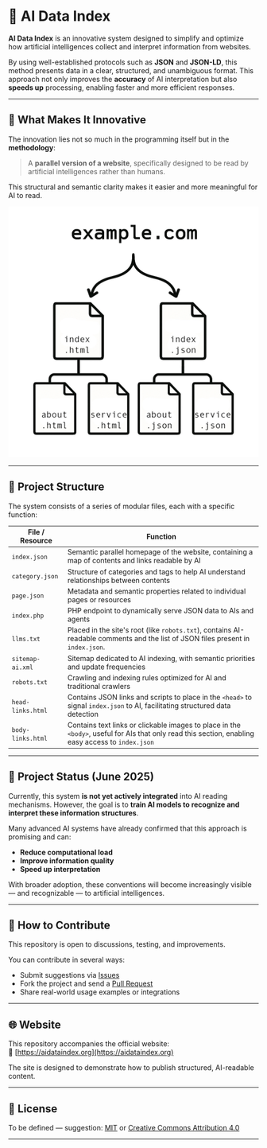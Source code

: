 # 🧠 AI Data Index

**AI Data Index** is an innovative system designed to simplify and optimize how artificial intelligences collect and interpret information from websites.

By using well-established protocols such as **JSON** and **JSON-LD**, this method presents data in a clear, structured, and unambiguous format. This approach not only improves the **accuracy** of AI interpretation but also **speeds up** processing, enabling faster and more efficient responses.

---

## 🚀 What Makes It Innovative

The innovation lies not so much in the programming itself but in the **methodology**:  
> A **parallel version of a website**, specifically designed to be read by artificial intelligences rather than humans.

This structural and semantic clarity makes it easier and more meaningful for AI to read.

![AI Data Index Concept](https://github.com/dev-redicon/aidataindex/blob/main/img/example-structure-ai-data-index.jpg?raw=true)


---

## 📂 Project Structure

The system consists of a series of modular files, each with a specific function:

| File / Resource         | Function |
|--------------------------|----------|
| `index.json`             | Semantic parallel homepage of the website, containing a map of contents and links readable by AI |
| `category.json`          | Structure of categories and tags to help AI understand relationships between contents |
| `page.json`              | Metadata and semantic properties related to individual pages or resources |
| `index.php`       | PHP endpoint to dynamically serve JSON data to AIs and agents |
| `llms.txt`               | Placed in the site's root (like `robots.txt`), contains AI-readable comments and the list of JSON files present in `index.json`. |
| `sitemap-ai.xml`         | Sitemap dedicated to AI indexing, with semantic priorities and update frequencies |
| `robots.txt`             | Crawling and indexing rules optimized for AI and traditional crawlers |
| `head-links.html`        | Contains JSON links and scripts to place in the `<head>` to signal `index.json` to AI, facilitating structured data detection |
| `body-links.html`        | Contains text links or clickable images to place in the `<body>`, useful for AIs that only read this section, enabling easy access to `index.json` |

---

## 🧭 Project Status (June 2025)

Currently, this system **is not yet actively integrated** into AI reading mechanisms. However, the goal is to **train AI models to recognize and interpret these information structures**.

Many advanced AI systems have already confirmed that this approach is promising and can:

- **Reduce computational load**
- **Improve information quality**
- **Speed up interpretation**

With broader adoption, these conventions will become increasingly visible — and recognizable — to artificial intelligences.

---

## 🤝 How to Contribute

This repository is open to discussions, testing, and improvements.

You can contribute in several ways:

- Submit suggestions via [Issues](https://github.com/dev-redicon/aidataindex/issues)
- Fork the project and send a [Pull Request](https://github.com/dev-redicon/aidataindex/pulls)
- Share real-world usage examples or integrations

---

## 🌐 Website

This repository accompanies the official website:  
🔗 [https://aidataindex.org](https://aidataindex.org)

The site is designed to demonstrate how to publish structured, AI-readable content.

---

## 📄 License

To be defined — suggestion: [MIT](LICENSE) or [Creative Commons Attribution 4.0](https://creativecommons.org/licenses/by/4.0/)

---
